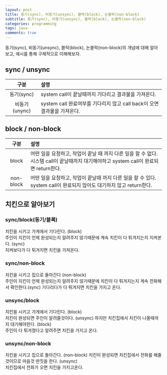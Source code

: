 ```yaml
---
layout: post
title: 동기(sync), 비동기(unsync), 블락(block), 논블락(non-block)
subtitle: 동기(sync), 비동기(unsync), 블락(block), 논블락(non-block)
categories: programming
tags: java
comments: true
---
```


동기(sync), 비동기(unsync), 블락(block), 논블락(non-block)의 개념에 대해 알아보고,
예시를 통해 구체적으로 이해해보자. 

## sync / unsync

| 구분 | 설명 |
|:---:|:---|
| 동기(sync) | system call이 끝날때까지 기다리고 결과물을 가져온다.  | 
| 비동기(unync) | system call 완료여부를 기다리지 않고 call back이 오면 결과물을 가져온다. | 


## block / non-block

| 구분 | 설명 |
|:---:|:---|
| block | 어떤 일을 요청하고, 작업이 끝날 때 까지 다른 일을 할 수 없다.  시스템 call이 끝날때까지 대기해야하고 system call이 완료되면 return한다. | 
| non-block | 어떤 일을 요청하고, 작업이 끝날때 까지 다른 일을 할 수 있다. system call이 완료되지 않아도 대기하지 않고 return한다. | 


## 치킨으로 알아보기
### sync/block(동기/블록)
치킨을 시키고 가게에서 기다린다. (block)  
주인이 지킨이 언제 완성되는지 알려주지 않기때문에 계속 치킨이 다 튀겨지는지 지켜본다. (sync)  
지켜보다가 다 튀겨지면 치킨을 가져온다. 

### sync/non-block
치킨을 시키고 집으로 돌아간다 (non-block)  
주인이 지킨이 언제 완성되는지 알려주지 않기때문에 치킨이 다 튀겨지는지 계속 전화해서 확인한다.(sync)
기다리다가 다 튀겨지면 치킨을 가지고 온다.  

### unsync/block
치킨을 시키고 가게에서 기다린다. (block)    
치킨이 완성되면 주인이 알려줄것이다. (unsync) 하지만 치킨집에서 치킨이 나올때까지 대기해야한다. (block)    
주인이 다 튀겨졌다고 알려주면 치킨을 가지고 온다.  

### unsync/non-block
치킨을 시키고 집으로 돌아간다. (non-block)
치킨이 완성되면 치킨집에서 전화를 해줄것이므로 마음것 딴짓을 한다. (unsync)  
치킨집에서 전화가 오면 치킨을 가지고온다.  